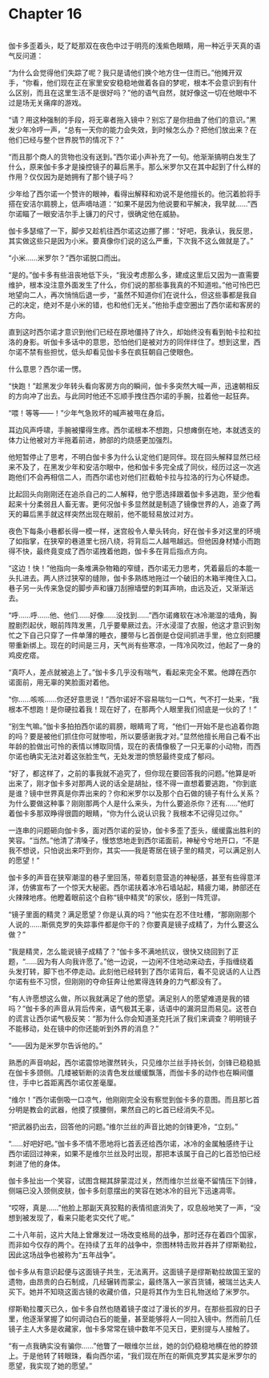 # Chapter 16

<br>
伽卡多歪着头，眨了眨那双在夜色中过于明亮的浅紫色眼睛，用一种近乎天真的语气反问道：

“为什么会觉得他们失踪了呢？我只是请他们换个地方住一住而已。”他摊开双手，“你看，他们现在正在家里安安稳稳地做着各自的梦呢，根本不会意识到有什么区别，而且在这里生活不是很好吗？”他的语气自然，就好像这一切在他眼中不过是场无关痛痒的游戏。

“请？用这种强制的手段，将无辜者拖入镜中？别忘了是你扭曲了他们的意识。”黑发少年冷哼一声，“总有一天你的能力会失效，到时候怎么办？把他们放出来？在他们已经与整个世界脱节的情况下？”

“而且那个商人的货物也没有送到。”西尔诺小声补充了一句。他渐渐搞明白发生了什么，原来伽卡多才是操控镜子的幕后黑手。那么米罗尔又在其中起到了什么样的作用？仅仅因为是她拥有了那个镜子吗？

少年给了西尔诺一个赞许的眼神，看得出解释和劝说不是他擅长的。他沉着脸将手搭在安洁尔肩膀上，低声嘀咕道：“如果不是因为他说要和平解决，我早就……”西尔诺瞄了一眼安洁尔手上镰刀的尺寸，很确定他在威胁。

伽卡多瑟缩了一下，脚步又趁机往西尔诺这边挪了挪：“好吧，我承认，我反思，其实做这些只是因为小米。要真像你们说的这么严重，下次我不这么做就是了。”

“小米……米罗尔？”西尔诺脱口而出。

“是的。”伽卡多有些沮丧地低下头，“我没考虑那么多，建成这里后又因为一直需要维护，根本没注意外面发生了什么，你们说的那些事我真的不知道啦。”他可怜巴巴地望向二人，再次悄悄后退一步，“虽然不知道你们在说什么，但这些事都是我自己的决定，绝对不是小米的错，也和他们无关。”他抬手虚空圈出了西尔诺和客房的方向。

直到这时西尔诺才意识到他们已经在原地僵持了许久，却始终没有看到帕卡拉和拉洛的身影。听伽卡多话中的意思，恐怕他们是被对方的同伴绊住了。想到这里，西尔诺不禁有些担忧，低头却看见伽卡多在疯狂朝自己使眼色。

什么意思？西尔诺一愣。

“快跑！”趁黑发少年转头看向客房方向的瞬间，伽卡多突然大喊一声，迅速朝相反的方向冲了出去。与此同时他还不忘顺手拽住西尔诺的手腕，拉着他一起狂奔。

“喂！等等——！”少年气急败坏的喊声被甩在身后。

耳边风声呼啸，手腕被攥得生疼。西尔诺根本不想跑，只想瘫倒在地，本就透支的体力让他被对方半拖着前进，肺部的灼烧感更加强烈。

他短暂停止了思考，不明白伽卡多为什么认定他们是同伴。现在回头解释显然已经来不及了，在黑发少年和安洁尔眼中，他和伽卡多完全成了同伙，经历过这一次逃跑他们不会再相信二人，而西尔诺也对他们拦截帕卡拉与拉洛的行为心怀疑虑。

比起回头向刚刚还在追杀自己的二人解释，他宁愿选择跟着伽卡多逃跑，至少他看起来十分柔弱且人畜无害。更何况伽卡多显然就是制造了镜像世界的人，追查了两天的幕后黑手就这样突然出现在眼前，他不能轻易放过对方。

夜色下每条小巷都长得一模一样，迷宫般令人晕头转向，好在伽卡多对这里的环境了如指掌，在狭窄的巷道里七拐八绕，将背后二人越甩越远。但他因身材矮小而跑得不快，最终竟变成了西尔诺拽着他跑，伽卡多在背后指点方向。

“这边！快！”他指向一条堆满杂物箱的窄缝，西尔诺无力思考，凭着最后的本能一头扎进去。两人挤过狭窄的缝隙，伽卡多熟练地拖过一个破旧的木箱半掩住入口。巷子另一头传来急促的脚步声和镰刀刮擦墙壁的刺耳声响，由远及近，又渐渐远去。

“呼……呼……他、他们……好像……没找到……”西尔诺瘫软在冰冷潮湿的墙角，胸膛剧烈起伏，眼前阵阵发黑，几乎要晕厥过去。汗水浸湿了衣服，他这才意识到匆忙之下自己只穿了一件单薄的睡衣，腰带与匕首倒是仓促间抓进手里，他立刻把腰带重新绑上。现在的时间是三月，天气尚有些寒凉，一阵冷风吹过，他起了一身的鸡皮疙瘩。

“真吓人，差点就被追上了。”伽卡多几乎没有喘气，看起来完全不累。他蹲在西尔诺面前，用无辜的笑脸面对着他。

“你……咳咳……你还好意思说！”西尔诺好不容易喘匀一口气，气不打一处来，“我根本不想跑！是你硬拉着我！现在好了，在那两个人眼里我们彻底是一伙的了！”

“别生气嘛。”伽卡多拍拍西尔诺的肩膀，眼睛弯了弯，“他们一开始不是也追着你跑的吗？要是被他们抓住你可就惨啦，所以要感谢我才对。”显然他擅长用自己看不出年龄的脸做出可怜的表情以博取同情，现在的表情像极了一只无辜的小动物，而西尔诺也确实无法对着这张脸生气，无处发泄的愤怒最终变成了郁闷。

“好了，都这样了，之前的事我就不追究了，但你现在要回答我的问题。”他算是听出来了，刚才伽卡多对那两人说的话全是胡扯，怪不得一直想着要逃跑，“你到底是谁？镜中世界真是你弄出来的？你和米罗尔以及那个白石做的镜子有什么关系？为什么要做这种事？刚刚那两个人是什么来头，为什么要追杀你？还有……”他盯着伽卡多那双睁得很圆的眼睛，“你为什么说认识我？我根本不记得见过你。”

一连串的问题砸向伽卡多，面对西尔诺的妥协，伽卡多歪了歪头，缓缓露出胜利的笑容。“当然。”他清了清嗓子，慢悠悠地走到西尔诺面前，神秘兮兮地开口，“不是我不想说，只怕说出来吓到你，其实——我是寄居在镜子里的精灵，可以满足别人的愿望！”

伽卡多的声音在狭窄潮湿的巷子里回荡，带着刻意营造的神秘感，甚至有些得意洋洋，仿佛宣布了一个惊天大秘密。西尔诺扶着冰冷石墙站起，精疲力竭，肺部还在火辣辣地疼。他瞪着眼前这个自称“镜中精灵”的家伙，感到一阵荒谬。

“镜子里面的精灵？满足愿望？你是认真的吗？”他实在忍不住吐槽，“那刚刚那个人说的……斯佩克罗的失踪事件都是你干的？你要真是镜子成精了，为什么要这么做？”

“我是精灵，怎么能说镜子成精了？”伽卡多不满地抗议，很快又绕回到了正题，“……因为有人向我许愿了。”他一边说，一边闲不住地动来动去，手指缠绕着头发打转，脚下也不停走动。此刻他已经转到了西尔诺背后，看不见说话的人让西尔诺有些不习惯，但刚刚的夺命狂奔让他累得连转身的力气都没有了。

“有人许愿想这么做，所以我就满足了他的愿望。满足别人的愿望难道是我的错吗？”伽卡多的声音从背后传来，语气极其无辜，话语中的漏洞显而易见。这苍白的谎言让西尔诺气极反笑：“那为什么你会知道圣克托派了我们来调查？明明镜子不能移动，处在镜中的你还能听到外界的消息？”

“——因为是米罗尔告诉他的。”

熟悉的声音响起，西尔诺震惊地骤然转头，只见维尔兰丝手持长剑，剑锋已稳稳抵在伽卡多颈侧。几缕被斩断的淡青色发丝缓缓飘落，而伽卡多的动作也在瞬间僵住，手中匕首距离西尔诺仅差毫厘。

“维尔！”西尔诺倒吸一口凉气，他刚刚完全没有察觉到伽卡多的意图。而且那匕首分明是教会的武器，他摸了摸腰侧，果然自己的匕首已经消失不见。

“把武器扔出去，回答他的问题。”维尔兰丝的声音比她的剑锋更冷，“立刻。”

“……好吧好吧。”伽卡多不情不愿地将匕首丢还给西尔诺，冰冷的金属触感终于让西尔诺回过神来，如果不是维尔兰丝及时出现，那把本该属于自己的匕首恐怕已经刺进了他的身体。

伽卡多扯出一个笑容，试图含糊其辞蒙混过关，然而维尔兰丝毫不留情压下剑锋，侧端已没入颈侧皮肤，伽卡多刻意摆出的笑容在她冰冷的目光下迅速凋零。

“哎呀，真是……”他脸上那副天真狡黠的表情彻底消失了，叹息般地笑了一声，“没想到被发现了，看来只能老实交代了呢。”

二十八年前，这片大陆上曾爆发过一场改变格局的战争，那时还存在着四个国家，而非如今仅存的两个。在持续了五年的战争中，奈图林特击败并吞并了缪斯勒拉，因此这场战争也被称为“五年战争”。

伽卡多从有意识起便与这面镜子共生，无法离开。这面镜子是缪斯勒拉故国王室的遗物，由昂贵的白石制成，几经辗转而蒙尘，最终落入一家百货铺，被瑞兰达夫人买下。她并不知晓这面古镜的收藏价值，只是将其作为生日礼物送给了米罗尔。

缪斯勒拉覆灭已久，伽卡多自然也随着镜子度过了漫长的岁月。在那些孤寂的日子里，他逐渐掌握了如何调动白石的能量，甚至能够将人一同拉入镜中。然而前几任镜子主人大多是收藏家，伽卡多常常在镜中数年不见天日，更别提与人接触了。

“有一点我确实没有骗你……”他瞥了一眼维尔兰丝，她的剑仍稳稳地横在他的脖颈上。于是他转了转眼珠，看向西尔诺，“我们现在所在的斯佩克罗其实是米罗尔的愿望，我实现了她的愿望。”
